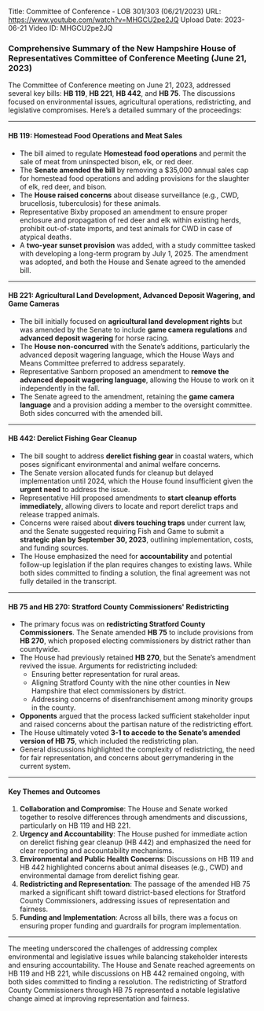 Title: Committee of Conference - LOB 301/303 (06/21/2023)
URL: https://www.youtube.com/watch?v=MHGCU2pe2JQ
Upload Date: 2023-06-21
Video ID: MHGCU2pe2JQ

### Comprehensive Summary of the New Hampshire House of Representatives Committee of Conference Meeting (June 21, 2023)

The Committee of Conference meeting on June 21, 2023, addressed several key bills: **HB 119**, **HB 221**, **HB 442**, and **HB 75**. The discussions focused on environmental issues, agricultural operations, redistricting, and legislative compromises. Here’s a detailed summary of the proceedings:

---

#### **HB 119: Homestead Food Operations and Meat Sales**
- The bill aimed to regulate **Homestead food operations** and permit the sale of meat from uninspected bison, elk, or red deer.
- The **Senate amended the bill** by removing a $35,000 annual sales cap for homestead food operations and adding provisions for the slaughter of elk, red deer, and bison.
- The **House raised concerns** about disease surveillance (e.g., CWD, brucellosis, tuberculosis) for these animals.
- Representative Bixby proposed an amendment to ensure proper enclosure and propagation of red deer and elk within existing herds, prohibit out-of-state imports, and test animals for CWD in case of atypical deaths.
- A **two-year sunset provision** was added, with a study committee tasked with developing a long-term program by July 1, 2025. The amendment was adopted, and both the House and Senate agreed to the amended bill.

---

#### **HB 221: Agricultural Land Development, Advanced Deposit Wagering, and Game Cameras**
- The bill initially focused on **agricultural land development rights** but was amended by the Senate to include **game camera regulations** and **advanced deposit wagering** for horse racing.
- The **House non-concurred** with the Senate’s additions, particularly the advanced deposit wagering language, which the House Ways and Means Committee preferred to address separately.
- Representative Sanborn proposed an amendment to **remove the advanced deposit wagering language**, allowing the House to work on it independently in the fall.
- The Senate agreed to the amendment, retaining the **game camera language** and a provision adding a member to the oversight committee. Both sides concurred with the amended bill.

---

#### **HB 442: Derelict Fishing Gear Cleanup**
- The bill sought to address **derelict fishing gear** in coastal waters, which poses significant environmental and animal welfare concerns.
- The Senate version allocated funds for cleanup but delayed implementation until 2024, which the House found insufficient given the **urgent need** to address the issue.
- Representative Hill proposed amendments to **start cleanup efforts immediately**, allowing divers to locate and report derelict traps and release trapped animals.
- Concerns were raised about **divers touching traps** under current law, and the Senate suggested requiring Fish and Game to submit a **strategic plan by September 30, 2023**, outlining implementation, costs, and funding sources.
- The House emphasized the need for **accountability** and potential follow-up legislation if the plan requires changes to existing laws. While both sides committed to finding a solution, the final agreement was not fully detailed in the transcript.

---

#### **HB 75 and HB 270: Stratford County Commissioners' Redistricting**
- The primary focus was on **redistricting Stratford County Commissioners**. The Senate amended **HB 75** to include provisions from **HB 270**, which proposed electing commissioners by district rather than countywide.
- The House had previously retained **HB 270**, but the Senate’s amendment revived the issue. Arguments for redistricting included:
  - Ensuring better representation for rural areas.
  - Aligning Stratford County with the nine other counties in New Hampshire that elect commissioners by district.
  - Addressing concerns of disenfranchisement among minority groups in the county.
- **Opponents** argued that the process lacked sufficient stakeholder input and raised concerns about the partisan nature of the redistricting effort.
- The House ultimately voted **3-1 to accede to the Senate’s amended version of HB 75**, which included the redistricting plan.
- General discussions highlighted the complexity of redistricting, the need for fair representation, and concerns about gerrymandering in the current system.

---

#### **Key Themes and Outcomes**
1. **Collaboration and Compromise**: The House and Senate worked together to resolve differences through amendments and discussions, particularly on HB 119 and HB 221.
2. **Urgency and Accountability**: The House pushed for immediate action on derelict fishing gear cleanup (HB 442) and emphasized the need for clear reporting and accountability mechanisms.
3. **Environmental and Public Health Concerns**: Discussions on HB 119 and HB 442 highlighted concerns about animal diseases (e.g., CWD) and environmental damage from derelict fishing gear.
4. **Redistricting and Representation**: The passage of the amended HB 75 marked a significant shift toward district-based elections for Stratford County Commissioners, addressing issues of representation and fairness.
5. **Funding and Implementation**: Across all bills, there was a focus on ensuring proper funding and guardrails for program implementation.

---

The meeting underscored the challenges of addressing complex environmental and legislative issues while balancing stakeholder interests and ensuring accountability. The House and Senate reached agreements on HB 119 and HB 221, while discussions on HB 442 remained ongoing, with both sides committed to finding a resolution. The redistricting of Stratford County Commissioners through HB 75 represented a notable legislative change aimed at improving representation and fairness.